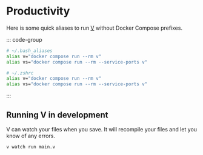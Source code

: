# Productivity

Here is some quick aliases to run [V](https://vlang.io/) without Docker Compose prefixes.

::: code-group

```bash [Linux]
# ~/.bash_aliases
alias v="docker compose run --rm v"
alias vs="docker compose run --rm --service-ports v"
```

```bash [Mac]
# ~/.zshrc
alias v="docker compose run --rm v"
alias vs="docker compose run --rm --service-ports v"
```

:::

## Running V in development

V can watch your files when you save. It will recompile your files and let you know of any errors.

```bash
v watch run main.v
```
